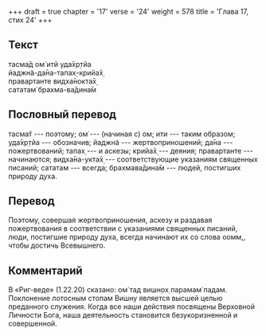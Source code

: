 +++
draft = true
chapter = '17'
verse = '24'
weight = 578
title = 'Глава 17, стих 24'
+++
## Текст

тасма̄д ом̇ итй уда̄хр̣тйа  
йаджн̃а-да̄на-тапах̣-крийа̄х̣  
правартанте видха̄нокта̄х̣  
сататам̇ брахма-ва̄дина̄м

## Пословный перевод

тасма̄т --- поэтому; ом̇ --- (начиная с) ом; ити --- таким образом;
уда̄хр̣тйа --- обозначив; йаджн̃а --- жертвоприношений; да̄на ---
пожертвований; тапах̣ --- и аскезы; крийа̄х̣ --- деяния; правартанте ---
начинаются; видха̄на-укта̄х̣ --- соответствующие указаниям священных
писаний; сататам --- всегда; брахмава̄дина̄м --- людей, постигших природу
духа.

## Перевод

Поэтому, совершая жертвоприношения, аскезу и раздавая пожертвования в
соответствии с указаниями священных писаний, люди, постигшие природу
духа, всегда начинают их со слова оомм,, чтобы достичь Всевышнего.

## Комментарий

В «Риг-веде» (1.22.20) сказано: ом̇ тад вишн̣ох̣ парамам̇ падам. Поклонение
лотосным стопам Вишну является высшей целью преданного служения. Когда
все наши действия посвящены Верховной Личности Бога, наша деятельность
становится безукоризненной и совершенной.
